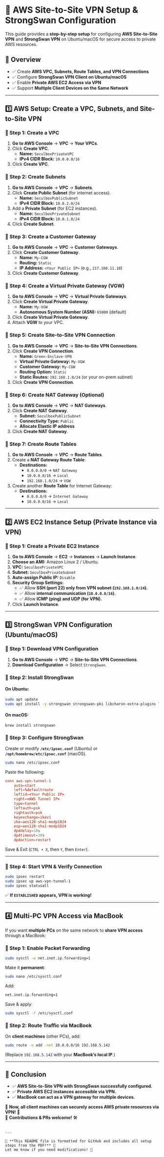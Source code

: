 

# 🚀 AWS Site-to-Site VPN Setup & StrongSwan Configuration

This guide provides a **step-by-step setup** for configuring **AWS Site-to-Site VPN** and **StrongSwan VPN** on Ubuntu/macOS for secure access to private AWS resources.

## **📌 Overview**
- ✅ Create **AWS VPC, Subnets, Route Tables, and VPN Connections**
- ✅ Configure **StrongSwan VPN Client on Ubuntu/macOS**
- ✅ Enable **Private AWS EC2 Access via VPN**
- ✅ Support **Multiple Client Devices on the Same Network**

---

## **1️⃣ AWS Setup: Create a VPC, Subnets, and Site-to-Site VPN**
### **🔹 Step 1: Create a VPC**
1. **Go to AWS Console** → **VPC** → **Your VPCs**.
2. Click **Create VPC**.
   - **Name:** `SeculboxPrivateVPC`
   - **IPv4 CIDR Block:** `10.0.0.0/16`
3. Click **Create VPC**.

### **🔹 Step 2: Create Subnets**
1. **Go to AWS Console** → **VPC** → **Subnets**.
2. Click **Create Public Subnet** (for internet access).
   - **Name:** `SeculboxPublicSubnet`
   - **IPv4 CIDR Block:** `10.0.2.0/24`
3. Add a **Private Subnet** (for EC2 instances).
   - **Name:** `SeculboxPrivateSubnet`
   - **IPv4 CIDR Block:** `10.0.1.0/24`
4. Click **Create Subnet**.

### **🔹 Step 3: Create a Customer Gateway**
1. **Go to AWS Console** → **VPC** → **Customer Gateways**.
2. Click **Create Customer Gateway**.
   - **Name:** `My-CGW`
   - **Routing:** `Static`
   - **IP Address:** `<Your Public IP>` (e.g., `217.160.11.18`)
3. Click **Create Customer Gateway**.

### **🔹 Step 4: Create a Virtual Private Gateway (VGW)**
1. **Go to AWS Console** → **VPC** → **Virtual Private Gateways**.
2. Click **Create Virtual Private Gateway**.
   - **Name:** `My-VGW`
   - **Autonomous System Number (ASN):** `65000` (default)
3. Click **Create Virtual Private Gateway**.
4. Attach **VGW** to your VPC.

### **🔹 Step 5: Create Site-to-Site VPN Connection**
1. **Go to AWS Console** → **VPC** → **Site-to-Site VPN Connections**.
2. Click **Create VPN Connection**.
   - **Name:** `Green-Enclave-VPN`
   - **Virtual Private Gateway:** `My-VGW`
   - **Customer Gateway:** `My-CGW`
   - **Routing Option:** `Static`
   - **Static Routes:** `192.168.1.0/24` (or your on-prem subnet)
3. Click **Create VPN Connection**.

### **🔹 Step 6: Create NAT Gateway (Optional)**
1. **Go to AWS Console** → **VPC** → **NAT Gateways**.
2. Click **Create NAT Gateway**.
   - **Subnet:** `SeculboxPublicSubnet`
   - **Connectivity Type:** `Public`
   - **Allocate Elastic IP address**
3. Click **Create NAT Gateway**.

### **🔹 Step 7: Create Route Tables**
1. **Go to AWS Console** → **VPC** → **Route Tables**.
2. Create a **NAT Gateway Route Table**:
   - **Destinations:**
     - `0.0.0.0/0` → `NAT Gateway`
     - `10.0.0.0/16` → `Local`
     - `192.168.1.0/24` → `VGW`
3. Create another **Route Table** for Internet Gateway:
   - **Destinations:**
     - `0.0.0.0/0` → `Internet Gateway`
     - `10.0.0.0/16` → `Local`

---

## **2️⃣ AWS EC2 Instance Setup (Private Instance via VPN)**
### **🔹 Step 1: Create a Private EC2 Instance**
1. **Go to AWS Console** → **EC2** → **Instances** → **Launch Instance**.
2. **Choose an AMI:** Amazon Linux 2 / Ubuntu.
3. **VPC:** `SeculboxPrivateVPC`
4. **Subnet:** `SeculboxPrivateSubnet`
5. **Auto-assign Public IP:** `Disable`
6. **Security Group Settings:**
   - ✅ Allow **SSH (port 22) only from VPN subnet (`192.168.1.0/24`).**
   - ✅ Allow **internal communication (`10.0.0.0/16`).**
   - ✅ Allow **ICMP (ping) and UDP (for VPN).**
7. Click **Launch Instance**.

---

## **3️⃣ StrongSwan VPN Configuration (Ubuntu/macOS)**
### **🔹 Step 1: Download VPN Configuration**
1. **Go to AWS Console** → **VPC** → **Site-to-Site VPN Connections**.
2. **Download Configuration** → Select `StrongSwan`.

### **🔹 Step 2: Install StrongSwan**
#### **On Ubuntu:**
```sh
sudo apt update
sudo apt install -y strongswan strongswan-pki libcharon-extra-plugins libcharon-extauth-plugins
```
#### **On macOS:**
```sh
brew install strongswan
```

### **🔹 Step 3: Configure StrongSwan**
Create or modify **`/etc/ipsec.conf`** (Ubuntu) or **`/opt/homebrew/etc/ipsec.conf`** (macOS).
```sh
sudo nano /etc/ipsec.conf
```
Paste the following:
```conf
conn aws-vpn-tunnel-1
    auto=start
    left=%defaultroute
    leftid=<Your Public IP>
    right=<AWS Tunnel IP>
    type=tunnel
    leftauth=psk
    rightauth=psk
    keyexchange=ikev1
    ike=aes128-sha1-modp1024
    esp=aes128-sha1-modp1024
    dpddelay=10s
    dpdtimeout=30s
    dpdaction=restart
```
Save & Exit (`CTRL + X`, then `Y`, then `Enter`).

---

### **🔹 Step 4: Start VPN & Verify Connection**
```sh
sudo ipsec restart
sudo ipsec up aws-vpn-tunnel-1
sudo ipsec statusall
```
✅ **If `ESTABLISHED` appears, VPN is working!**

---

## **4️⃣ Multi-PC VPN Access via MacBook**
If you want **multiple PCs** on the same network to **share VPN access** through a MacBook:

### **🔹 Step 1: Enable Packet Forwarding**
```sh
sudo sysctl -w net.inet.ip.forwarding=1
```
Make it **permanent**:
```sh
sudo nano /etc/sysctl.conf
```
Add:
```sh
net.inet.ip.forwarding=1
```
Save & apply:
```sh
sudo sysctl -f /etc/sysctl.conf
```

### **🔹 Step 2: Route Traffic via MacBook**
On **client machines** (other PCs), add:
```sh
sudo route -n add -net 10.0.0.0/16 192.168.5.142
```
(Replace `192.168.5.142` with your **MacBook’s local IP**.)

---

## **🎯 Conclusion**
- ✅ **AWS Site-to-Site VPN with StrongSwan successfully configured.**
- ✅ **Private AWS EC2 instances accessible via VPN.**
- ✅ **MacBook can act as a VPN gateway for multiple devices.**

🚀 **Now, all client machines can securely access AWS private resources via VPN!** 🚀  
🔹 **Contributions & PRs welcome!** 🛠️
```

---

🚀 **This README file is formatted for GitHub and includes all setup steps from the PDF!** 🚀  
Let me know if you need modifications! 🚀
